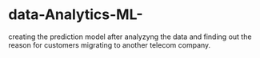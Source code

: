 # data-Analytics-ML-
creating the prediction model after analyzyng the data
 and finding out the reason for customers migrating to another telecom company.
